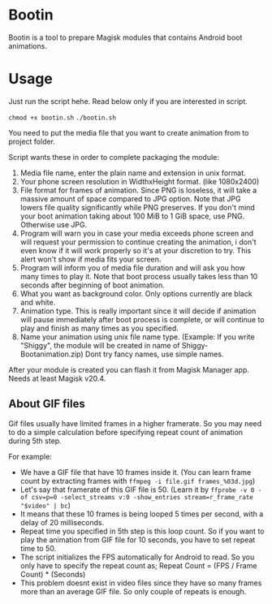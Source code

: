 # Bootin

Bootin is a tool to prepare Magisk modules that contains Android boot animations.


# Usage


Just run the script hehe. Read below only if you are interested in script.


```chmod +x bootin.sh```
```./bootin.sh```





You need to put the media file that you want to create animation from to project folder.

Script wants these in order to complete packaging the module:

1. Media file name, enter the plain name and extension in unix format.
2. Your phone screen resolution in WidthxHeight format. (like 1080x2400)
3. File format for frames of animation. Since PNG is loseless, it will take a massive amount of space compared to JPG option. Note that JPG lowers file quality significantly while PNG preserves. If you don't mind your boot animation taking about 100 MiB to 1 GiB space, use PNG. Otherwise use JPG.
4. Program will warn you in case your media exceeds phone screen and will request your permission to continue creating the animation, i don't even know if it will work properly so it's at your discretion to try. This alert won't show if media fits your screen.
5. Program will inform you of media file duration and will ask you how many times to play it. Note that boot process usually takes less than 10 seconds after beginning of boot animation.
6. What you want as background color. Only options currently are black and white.
7. Animation type. This is really important since it will decide if animation will pause immediately after boot process is complete, or will continue to play and finish as many times as you specified.
8. Name your animation using unix file name type. (Example: If you write "Shiggy", the module will be created in name of Shiggy-Bootanimation.zip) Dont try fancy names, use simple names.

After your module is created you can flash it from Magisk Manager app. Needs at least Magisk v20.4.

## About GIF files

Gif files usually have limited frames in a higher framerate. So you may need to do a simple calculation before specifying repeat count of animation during 5th step.

For example:

- We have a GIF file that have 10 frames inside it. (You can learn frame count by extracting frames with `ffmpeg -i file.gif frames_%03d.jpg`)
- Let's say that framerate of this GIF file is 50. (Learn it by `ffprobe -v 0 -of csv=p=0 -select_streams v:0 -show_entries stream=r_frame_rate "$video" | bc`) 
- It means that these 10 frames is being looped 5 times per second, with a delay of 20 milliseconds.
- Repeat time you specified in 5th step is this loop count. So if you want to play the animation from GIF file for 10 seconds, you have to set repeat time to 50.
- The script initializes the FPS automatically for Android to read. So you only have to specify the repeat count as; Repeat Count = (FPS / Frame Count) * (Seconds)
- This problem doesnt exist in video files since they have so many frames more than an average GIF file. So only couple of repeats is enough.



